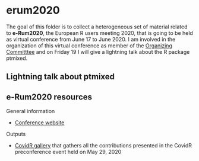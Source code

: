 # erum2020

The goal of this folder is to collect a heterogeneous set of material related to **e-Rum2020**, the European R users meeting 2020, that is going to be held as virtual conference from June 17 to June 2020. I am involved in the organization of this virtual conference as member of the [Organizing Committtee](https://2020.erum.io/about/organizers/) and on Friday 19 I will give a lightning talk about the R package ptmixed.

## Lightning talk about ptmixed

## e-Rum2020 resources

General information
- [Conference website](https://2020.erum.io/)

Outputs
- [CovidR gallery](https://milano-r.github.io/erum2020-covidr-contest/) that gathers all the contributions presented in the CovidR preconference event held on May 29, 2020
